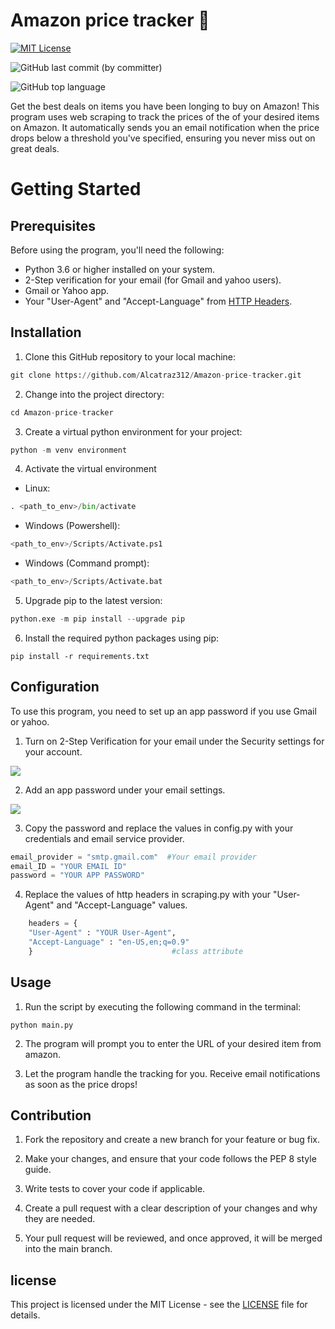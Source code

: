 # Amazon price tracker 💸

[![MIT License](https://img.shields.io/badge/License-MIT-green.svg)](https://choosealicense.com/licenses/mit/)

![GitHub last commit (by committer)](https://img.shields.io/github/last-commit/Alcatraz312/Amazon-price-tracker)

![GitHub top language](https://img.shields.io/github/languages/top/Alcatraz312/Musical-time-machine)


Get the best deals on items you have been longing to buy on Amazon! This program uses web scraping to track the prices of the of your desired items on Amazon.  It automatically sends you an email notification when the price drops below a threshold you've specified, ensuring you never miss out on great deals.

# Getting Started
 
## Prerequisites
Before using the program, you'll need the following: 
* Python 3.6 or higher installed on your system.
* 2-Step verification for your email (for Gmail and yahoo users).
* Gmail or Yahoo app.
* Your "User-Agent" and "Accept-Language" from [HTTP Headers](http://myhttpheader.com/).

## Installation
1. Clone this GitHub repository to your local machine:
```python
git clone https://github.com/Alcatraz312/Amazon-price-tracker.git
```
2. Change into the project directory:
```python
cd Amazon-price-tracker
```
3. Create a virtual python environment for your project:
```python
python -m venv environment
```
4. Activate the virtual environment
* Linux:
```python
. <path_to_env>/bin/activate
```
* Windows (Powershell):
```python
<path_to_env>/Scripts/Activate.ps1
```
* Windows (Command prompt):
```python
<path_to_env>/Scripts/Activate.bat
```
5. Upgrade pip to the latest version:
```python
python.exe -m pip install --upgrade pip
```
6. Install the required python packages using pip:
```
pip install -r requirements.txt
```
## Configuration

To use this program, you need to set up an app password if you use Gmail or yahoo. 

1. Turn on 2-Step Verification for your email under the Security settings for your account.

![](https://img-c.udemycdn.com/redactor/raw/article_lecture/2022-11-30_12-32-24-679ba2d45bb7ff0048a045ebeea58c1c.png)

2. Add an app password under your email settings.

![](https://img-c.udemycdn.com/redactor/raw/article_lecture/2022-11-30_12-32-24-4b4467d49c39915c0b9de65e0d43af98.png)

3. Copy the password and replace the values in config.py with your credentials and email service provider.

```python
email_provider = "smtp.gmail.com"  #Your email provider
email_ID = "YOUR EMAIL ID"
password = "YOUR APP PASSWORD"
```
4. Replace the values of http headers in scraping.py with your "User-Agent" and "Accept-Language" values.

```python
    headers = {
    "User-Agent" : "YOUR User-Agent",
    "Accept-Language" : "en-US,en;q=0.9"
    }                               #class attribute
```

## Usage
1. Run the script by executing the following command in the terminal: 
```
python main.py
```
2. The program will prompt you to enter the URL of your desired item from amazon. 

3. Let the program handle the tracking for you. Receive email notifications as soon as the price drops!

## Contribution
1. Fork the repository and create a new branch for your feature or bug fix.

2. Make your changes, and ensure that your code follows the PEP 8 style guide.

3. Write tests to cover your code if applicable.

4. Create a pull request with a clear description of your changes and why they are needed.

5. Your pull request will be reviewed, and once approved, it will be merged into the main branch.

## license

This project is licensed under the MIT License - see the [LICENSE](https://github.com/Alcatraz312/Amazon-price-tracker/blob/main/LICENSE.md) file for details.

